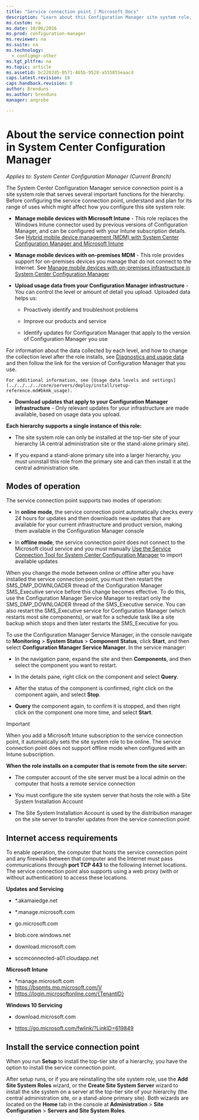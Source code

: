 ```yaml
---
title: "Service connection point | Microsoft Docs"
description: "Learn about this Configuration Manager site system role, and understand and plan for its range of uses."
ms.custom: na
ms.date: 10/06/2016
ms.prod: configuration-manager
ms.reviewer: na
ms.suite: na
ms.technology:
  - configmgr-other
ms.tgt_pltfrm: na
ms.topic: article
ms.assetid: bc2282d5-0571-465b-9528-a555855eaacd
caps.latest.revision: 18
caps.handback.revision: 0
author: Brendunsms.author: brendunsmanager: angrobe

---
```

# About the service connection point in System Center Configuration Manager*Applies to: System Center Configuration Manager (Current Branch)*
The System Center Configuration Manager service connection point is a site system role that serves several important functions for the hierarchy. Before configuring the service connection point, understand and plan for its range of uses which might affect how you configure this site system role:  

-   **Manage mobile devices with Microsoft Intune** - This role replaces the Windows Intune connector  used by previous versions of Configuration Manager, and can be configured with your Intune subscription details. See [Hybrid mobile device management (MDM) with System Center Configuration Manager and Microsoft Intune](../../../../mdm/understand/hybrid-mobile-device-management.md)  

-   **Manage mobile devices with on-premises MDM** - This role provides support for on-premises devices you manage that do not connect to the Internet. See [Manage mobile devices with on-premises infrastructure in System Center Configuration Manager](../../../../mdm/understand/manage-mobile-devices-with-on-premises-infrastructure.md)  

-   **Upload usage data from your Configuration Manager infrastructure** - You can control the level or amount of detail you upload. Uploaded data helps us:  

    -   Proactively identify and troubleshoot problems  

    -   Improve our products and service  

    -   Identify updates for Configuration Manager that apply to the version of Configuration Manager you use  

  For information about the data collected by each level, and how to change the collection level after the role installs, see [Diagnostics and usage data](/sccm/core/plan-design/diagnostics/diagnostics-and-usage-data) and then follow the link for the version of Configuration Manager that you use.  

    For additional information, see [Usage data levels and settings](../../../../core/servers/deploy/install/setup-reference.md#bkmk_usage).  

-   **Download updates that apply to your Configuration Manager infrastructure** - Only relevant updates for your infrastructure are made available, based on usage data you upload.  

 **Each hierarchy supports a single instance of this role:**  

-   The site system role can only be installed at the top-tier site of your hierarchy (A central administration site or the stand-alone primary site).  

-   If you expand a stand-alone primary site into a larger hierarchy, you must uninstall this role from the primary site and can then install it at the central administration site.  

##  <a name="bkmk_modes"></a> Modes of operation  
 The service connection point supports two modes of operation:  

-   In **online mode**, the service connection point automatically checks every 24 hours for updates and then downloads new updates that are available for your current infrastructure and product version, making them available in the Configuration Manager console  

-   In **offline mode**, the service connection point does not connect to the Microsoft cloud service and you must manually [Use the Service Connection Tool for System Center Configuration Manager](../../../../core/servers/manage/use-the-service-connection-tool.md) to import available updates  

When you change the mode between online or offline after you have installed the service connection point, you  must then restart the SMS_DMP_DOWNLOADER thread of the Configuration Manager SMS_Executive service before this change becomes effective.  To do this, use the Configuration Manager Service Manager to restart only the SMS_DMP_DOWNLOADER thread of the SMS_Executive service.  You can also restart the SMS_Executive service for Configuration Manager (which restarts most site components), or wait for a schedule task like a site backup which stops and then later restarts the SMS_Executive for you.  

To use the Configuration Manager Service Manager, in the console navigate to **Monitoring** > **System Status** > **Component Status**, click **Start**, and then   select **Configuration Manager Service Manager**.  In the service manager:  

-   In the navigation pane, expand the  site and then **Components**, and then select the component you want to restart.  

-   In the details pane, right click on the component and select **Query**.  

-   After the status of the component is confirmed, right click on the component again, and select **Stop**.  

-   **Query** the component again, to confirm it is stopped, and then right click on the component one more time, and select **Start**.  

> [!IMPORTANT]  
>  When you add a  Microsoft Intune subscription to the service connection point, it automatically sets the site system role to be online. The service connection point does not support offline mode when configured with an Intune subscription.  

**When the role installs on a computer that is remote from the site server:**  

-   The computer account of the site server must be a local admin on the computer that hosts a remote service connection

-   You must configure the site system server that hosts the role with a Site System Installation Account  

-   The Site System Installation Account is used by the distribution manager on the site server to transfer updates from the service connection point

##  <a name="bkmk_urls"></a> Internet access requirements  
To enable operation, the computer that hosts the service connection point and any firewalls between that computer and the Internet must pass communications through **port TCP 443** to the following Internet locations. The service connection point also supports using a web proxy (with or without authentication) to access these locations.  

**Updates and Servicing**  

-   *.akamaiedge.net  

-   *.manage.microsoft.com

-   go.microsoft.com

-   blob.core.windows.net  

-   download.microsoft.com  

-   sccmconnected-a01.cloudapp.net  

**Microsoft Intune**  

-   *manage.microsoft.com  
-   https://bspmts.mp.microsoft.com/V
-   https://login.microsoftonline.com/{TenantID}


**Windows 10 Servicing**  

-   download.microsoft.com  

-   https://go.microsoft.com/fwlink/?LinkID=619849  

## Install the service connection point
When you run **Setup** to install the top-tier site of a hierarchy, you have the option to install the service connection point.

After setup runs, or if you are reinstalling the site system role, use the **Add Site System Roles** wizard, or the **Create Site System Server** wizard to install the site system on a server at the top-tier site of your hierarchy (the central administration site, or a stand-alone primary site).  Both wizards are located on the **Home** tab in the console at **Administration** > **Site Configuration** > **Servers and Site System Roles**.
